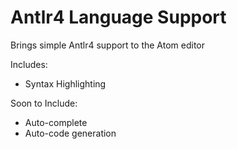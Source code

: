 Antlr4 Language Support
=======================

Brings simple Antlr4 support to the Atom editor

Includes:
- Syntax Highlighting

Soon to Include:
- Auto-complete
- Auto-code generation
